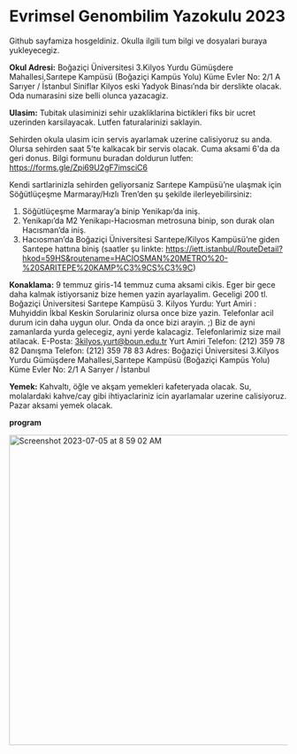 # Evrimsel Genombilim Yazokulu 2023

Github sayfamiza hosgeldiniz. Okulla ilgili tum bilgi ve dosyalari buraya yukleyecegiz.

**Okul Adresi:** Boğaziçi Üniversitesi 3.Kilyos Yurdu Gümüşdere Mahallesi,Sarıtepe Kampüsü (Boğaziçi Kampüs Yolu) Küme Evler No: 2/1 A Sarıyer / İstanbul Siniflar Kilyos eski Yadyok Binası’nda bir derslikte olacak. Oda numarasini size belli olunca yazacagiz.

**Ulasim:** 
Tubitak ulasiminizi sehir uzakliklarina bictikleri fiks bir ucret uzerinden karsilayacak. Lutfen faturalarinizi saklayin.

Sehirden okula ulasim icin servis ayarlamak uzerine calisiyoruz su anda. Olursa sehirden saat 5'te kalkacak bir servis olacak. Cuma aksami 6'da da geri donus. Bilgi formunu buradan doldurun lutfen: https://forms.gle/Zpi69U2gF7imsciC6

Kendi sartlarinizla sehirden geliyorsaniz Sarıtepe Kampüsü’ne ulaşmak için Söğütlüçeşme Marmaray/Hızlı Tren’den şu şekilde ilerleyebilirsiniz:

1) Söğütlüçeşme Marmaray’a binip Yenikapı’da iniş.
2) Yenikapı’da M2 Yenikapı-Hacıosman metrosuna binip, son durak olan Hacısman’da iniş.
3) Hacıosman’da Boğaziçi Üniversitesi Sarıtepe/Kilyos Kampüsü’ne giden Sarıtepe hattına biniş (saatler şu linkte: https://iett.istanbul/RouteDetail?hkod=59HS&routename=HACIOSMAN%20METRO%20-%20SARITEPE%20KAMP%C3%9CS%C3%9C)

**Konaklama:** 
9 temmuz giris-14 temmuz cuma aksami cikis. Eger bir gece daha kalmak istiyorsaniz bize hemen yazin ayarlayalim. Geceligi 200 tl.
Boğaziçi Üniversitesi Sarıtepe Kampüsü 3. Kilyos Yurdu:
Yurt Amiri : Muhyiddin İkbal Keskin 
Sorulariniz olursa once bize yazin. Telefonlar acil durum icin daha uygun olur. Onda da once bizi arayin. ;) Biz de ayni zamanlarda yurda gelecegiz, ayni yerde kalacagiz. Telefonlarimiz size mail atilacak.
E-Posta: 3kilyos.yurt@boun.edu.tr
Yurt Amiri Telefon: (212) 359 78 82
Danışma Telefon: (212) 359 78 83 
Adres: Boğaziçi Üniversitesi 3.Kilyos Yurdu Gümüşdere Mahallesi,Sarıtepe Kampüsü (Boğaziçi Kampüs Yolu) Küme Evler No: 2/1 A Sarıyer / İstanbul

**Yemek:** Kahvaltı, öğle ve akşam yemekleri kafeteryada olacak. Su, molalardaki kahve/cay gibi ihtiyaclariniz icin ayarlamalar uzerine calisiyoruz. Pazar aksami yemek olacak.

**program**


<img width="561" alt="Screenshot 2023-07-05 at 8 59 02 AM" src="https://github.com/genombilim/2023/assets/37342417/6729742b-9558-4474-a995-f1edb3cfb1eb">





